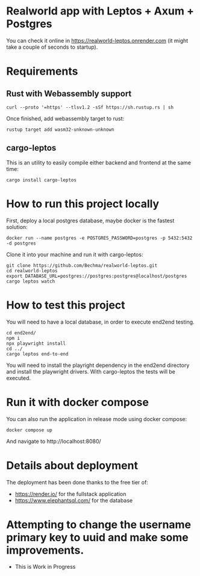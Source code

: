 # Realworld app with Leptos + Axum + Postgres

You can check it online in https://realworld-leptos.onrender.com (it might take a couple of seconds to startup).

# Requirements

## Rust with Webassembly support

`curl --proto '=https' --tlsv1.2 -sSf https://sh.rustup.rs | sh`

Once finished, add webassembly target to rust:

`rustup target add wasm32-unknown-unknown`

## cargo-leptos

This is an utility to easily compile either backend and frontend at the same time:

`cargo install cargo-leptos`

# How to run this project locally

First, deploy a local postgres database, maybe docker is the fastest solution:
    
`docker run --name postgres -e POSTGRES_PASSWORD=postgres -p 5432:5432 -d postgres`

Clone it into your machine and run it with cargo-leptos:

```
git clone https://github.com/Bechma/realworld-leptos.git
cd realworld-leptos
export DATABASE_URL=postgres://postgres:postgres@localhost/postgres
cargo leptos watch
```

# How to test this project

You will need to have a local database, in order to execute end2end testing.

```
cd end2end/
npm i
npx playwright install
cd ../
cargo leptos end-to-end
```

You will need to install the playright dependency in the end2end directory and
install the playwright drivers. With cargo-leptos the tests will be executed.

# Run it with docker compose

You can also run the application in release mode using docker compose:

`docker compose up`

And navigate to http://localhost:8080/

# Details about deployment

The deployment has been done thanks to the free tier of:
- https://render.io/ for the fullstack application
- https://www.elephantsql.com/ for the database


# Attempting to change the username primary key to uuid and make some improvements. 
- This is Work in Progress 